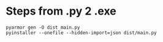 # Steps from .py 2 .exe

    pyarmor gen -O dist main.py
    pyinstaller --onefile --hidden-import=json dist/main.py

